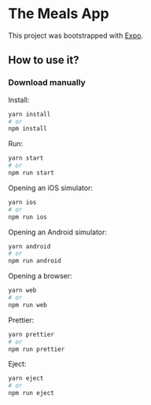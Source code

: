 # The Meals App

This project was bootstrapped with [Expo](https://expo.io/).

## How to use it?

### Download manually

Install:

```bash
yarn install
# or
npm install
```

Run:

```bash
yarn start
# or
npm run start
```

Opening an iOS simulator:

```bash
yarn ios
# or
npm run ios
```

Opening an Android simulator:

```bash
yarn android
# or
npm run android
```

Opening a browser:

```bash
yarn web
# or
npm run web
```

Prettier:
```bash
yarn prettier
# or
npm run prettier
```

Eject:
```bash
yarn eject
# or
npm run eject
```
